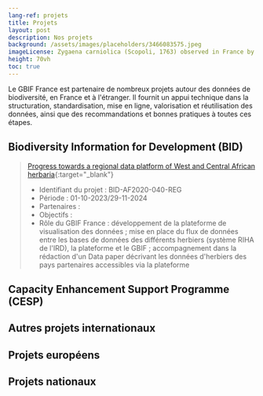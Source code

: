 ```yaml
---
lang-ref: projets
title: Projets
layout: post
description: Nos projets
background: /assets/images/placeholders/3466083575.jpeg
imageLicense: Zygaena carniolica (Scopoli, 1763) observed in France by Christoph Moning (licensed under http://creativecommons.org/licenses/by/4.0/)
height: 70vh
toc: true
---
```


Le GBIF France est partenaire de nombreux projets autour des données de biodiversité, en France et à l'étranger. Il fournit un appui technique dans la structuration, standardisation, mise en ligne, valorisation et réutilisation des données, ainsi que des recommandations et bonnes pratiques à toutes ces étapes.

## Biodiversity Information for Development (BID)

>[Progress towards a regional data platform of West and Central African herbaria](https://www.gbif.org/project/BID-AF2020-040-REG/progress-towards-a-regional-data-platform-of-west-and-central-african-herbaria){:target="_blank"}
>- Identifiant du projet : BID-AF2020-040-REG
>- Période : 01-10-2023/29-11-2024
>- Partenaires :
>- Objectifs :
>- Rôle du GBIF France : développement de la plateforme de visualisation des données ; mise en place du flux de données entre les bases de données des différents herbiers (système RIHA de l'IRD), la plateforme et le GBIF ; accompagnement dans la rédaction d'un Data paper décrivant les données d'herbiers des pays partenaires accessibles via la plateforme

## Capacity Enhancement Support Programme (CESP)

## Autres projets internationaux

## Projets européens

## Projets nationaux
